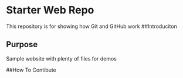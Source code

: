 # Starter Web Repo

This repository is for showing how Git and GitHub work
##Introduciton

## Purpose

Sample website with plenty of files for demos

##How To Contibute